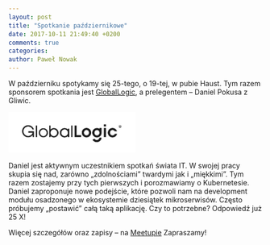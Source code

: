 ```yaml
---
layout: post
title: "Spotkanie październikowe"
date: 2017-10-11 21:49:40 +0200
comments: true
categories: 
author: Paweł Nowak
---
```


W październiku spotykamy się 25-tego, o 19-tej, w pubie Haust. Tym razem sponsorem spotkania jest <a href="https://www.globallogic.com/pl/" target="_blank">GlobalLogic</a>, a prelegentem – Daniel Pokusa z Gliwic.

<img class="center" src="/images/global_logic.jpg" style="width: 50%;">

Daniel jest aktywnym uczestnikiem spotkań świata IT. W swojej pracy skupia się nad, zarówno „zdolnościami” twardymi jak i „miękkimi”. Tym razem zostajemy przy tych pierwszych i porozmawiamy o Kubernetesie. Daniel zaproponuje nowe podejście, które pozwoli nam na development modułu osadzonego w ekosystemie dziesiątek mikroserwisów. Często próbujemy „postawić” całą taką aplikację. Czy to potrzebne? Odpowiedź już 25 X!

Więcej szczegółów oraz zapisy – na <a href="https://www.meetup.com/Zielona-Gora-JUG/events/244121730/" target="_blank">Meetupie</a> Zapraszamy! 
